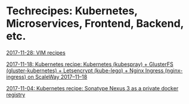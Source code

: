 # Techrecipes: Kubernetes, Microservices, Frontend, Backend, etc.

[2017-11-28: VIM recipes](recipes/2017-11-28-vim-recipes.md)

[2017-11-18: Kubernetes recipe: Kubernetes (kubespray) + GlusterFS (gluster-kubernetes) + Letsencrypt (kube-lego) + Nginx Ingress (nginx-ingress) on ScaleWay 2017–11–18](recipes/2017-11-18-kubernetes-recipe-kubernetes-glusterfs-nginx-ingres-kube-lego-on-scaleway.md)

[2017-11-04: Kubernetes recipe: Sonatype Nexus 3 as a private docker registry](recipes/2017-11-04-kubernetes-recipe-sonatype-nexus-3-as-private-docker-registry.md)
